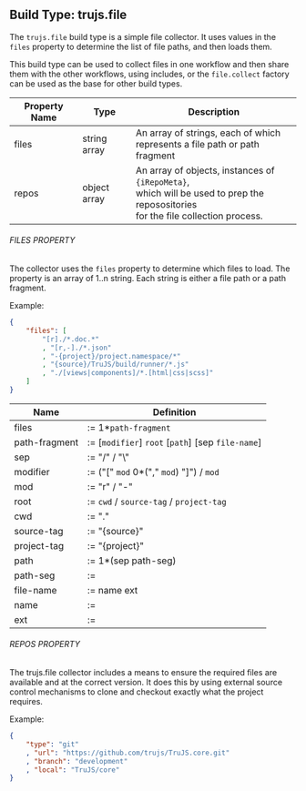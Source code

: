 ## Build Type: trujs.file

The `trujs.file` build type is a simple file collector. It uses values in the `files` property to determine the list of file paths, and then loads them.

This build type can be used to collect files in one workflow and then share them with the other workflows, using includes, or the `file.collect` factory can be used as the base for other build types.

| Property Name | Type | Description |
| - | - | - |
|files | string array | An array of strings, each of which <br>represents a file path or path fragment
|repos | object array | An array of objects, instances of `{iRepoMeta}`,<br> which will be used to prep the reposositories<br>for the file collection process.

###### FILES PROPERTY

The collector uses the `files` property to determine which files to load. The property is an array of 1..n string. Each string is either a file path or a path fragment.

Example:
```json
{
    "files": [
        "[r]./*.doc.*"
        , "[r,-]./*.json"
        , "-{project}/project.namespace/*"
        , "{source}/TruJS/build/runner/*.js"
        , "./[views|components]/*.[html|css|scss]"
    ]
}
```

| Name | Definition |
|--|--|
|files | := 1*`path-fragment`
|path-fragment | := [`modifier`] `root` [`path`] [sep `file-name`]
|sep | := "/" / "\\"
|modifier | := ("[" `mod` 0*("," `mod`) "]") / `mod`
|mod | := "r" / "-"
|root | := `cwd` / `source-tag` / `project-tag`
|cwd | := "."
|source-tag | := "{source}"
|project-tag | := "{project}"
|path | := 1*(sep path-seg)
|path-seg | :=
|file-name | := name ext
|name | :=
|ext | :=

###### REPOS PROPERTY

The trujs.file collector includes a means to ensure the required files are available and at the correct version. It does this by using external source control mechanisms to clone and checkout exactly what the project requires.



Example:

```json
{
    "type": "git"
    , "url": "https://github.com/trujs/TruJS.core.git"
    , "branch": "development"
    , "local": "TruJS/core"
}
```